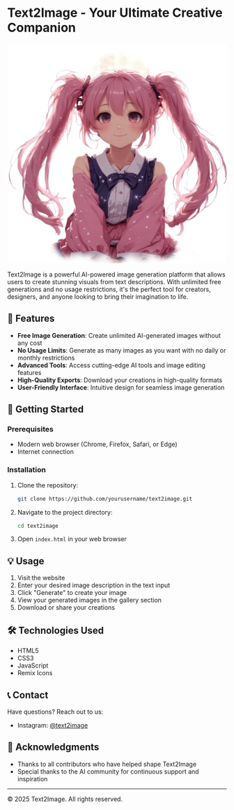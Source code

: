 # Text2Image - Your Ultimate Creative Companion

![Text2Image Logo](logo.png)

Text2Image is a powerful AI-powered image generation platform that allows users to create stunning visuals from text descriptions. With unlimited free generations and no usage restrictions, it's the perfect tool for creators, designers, and anyone looking to bring their imagination to life.

## 🌟 Features

- **Free Image Generation**: Create unlimited AI-generated images without any cost
- **No Usage Limits**: Generate as many images as you want with no daily or monthly restrictions
- **Advanced Tools**: Access cutting-edge AI tools and image editing features
- **High-Quality Exports**: Download your creations in high-quality formats
- **User-Friendly Interface**: Intuitive design for seamless image generation

## 🚀 Getting Started

### Prerequisites

- Modern web browser (Chrome, Firefox, Safari, or Edge)
- Internet connection

### Installation

1. Clone the repository:
   ```bash
   git clone https://github.com/yourusername/text2image.git
   ```

2. Navigate to the project directory:
   ```bash
   cd text2image
   ```

3. Open `index.html` in your web browser

## 💡 Usage

1. Visit the website
2. Enter your desired image description in the text input
3. Click "Generate" to create your image
4. View your generated images in the gallery section
5. Download or share your creations

## 🛠️ Technologies Used

- HTML5
- CSS3
- JavaScript
- Remix Icons

## 📞 Contact

Have questions? Reach out to us:

- Instagram: [@text2image](https://www.instagram.com/nextgen_coder_telugu/)

## 🙏 Acknowledgments

- Thanks to all contributors who have helped shape Text2Image
- Special thanks to the AI community for continuous support and inspiration

---

&copy; 2025 Text2Image. All rights reserved.
